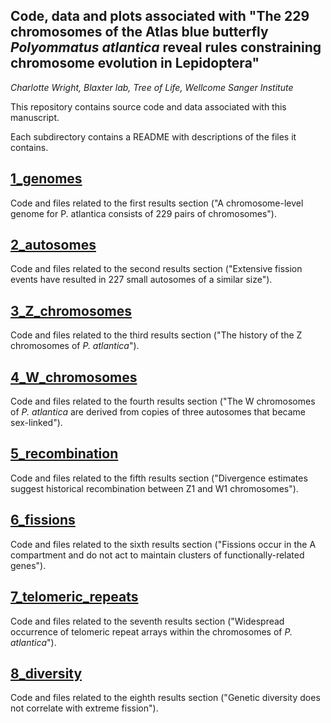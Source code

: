 ## Code, data and plots associated with "The 229 chromosomes of the Atlas blue butterfly *Polyommatus atlantica* reveal rules constraining chromosome evolution in Lepidoptera"
*Charlotte Wright, Blaxter lab, Tree of Life, Wellcome Sanger Institute*

This repository contains source code and data associated with this manuscript.

Each subdirectory contains a README with descriptions of the files it contains.

## [1_genomes](<https://github.com/charlottewright/P_atlantica_genome/tree/main/1_genome>)
Code and files related to the first results section ("A chromosome-level genome for P. atlantica consists of 229 pairs of chromosomes").

## [2_autosomes](<https://github.com/charlottewright/P_atlantica_genome/tree/main/2_autosomes>)
Code and files related to the second results section ("Extensive fission events have resulted in 227 small autosomes of a similar size").

## [3_Z_chromosomes](<https://github.com/charlottewright/P_atlantica_genome/tree/main/3_Z_chromosomes>)
Code and files related to the third results section ("The history of the Z chromosomes of *P. atlantica*").

## [4_W_chromosomes](<https://github.com/charlottewright/P_atlantica_genome/tree/main/4_W_chromosomes>)
Code and files related to the fourth results section ("The W chromosomes of *P. atlantica* are derived from copies of three autosomes that became sex-linked").

## [5_recombination](<https://github.com/charlottewright/P_atlantica_genome/tree/main/5_recombination>)
Code and files related to the fifth results section ("Divergence estimates suggest historical recombination between Z1 and W1 chromosomes").

## [6_fissions](<https://github.com/charlottewright/P_atlantica_genome/tree/main/6_fissions>)
Code and files related to the sixth results section ("Fissions occur in the A compartment and do not act to maintain clusters of functionally-related genes").

## [7_telomeric_repeats](<https://github.com/charlottewright/P_atlantica_genome/tree/main/7_telomeric_repeats>)
Code and files related to the seventh results section ("Widespread occurrence of telomeric repeat arrays within the chromosomes of *P. atlantica*").

## [8_diversity](<https://github.com/charlottewright/P_atlantica_genome/tree/main/8_diversity>)
Code and files related to the eighth results section ("Genetic diversity does not correlate with extreme fission").




